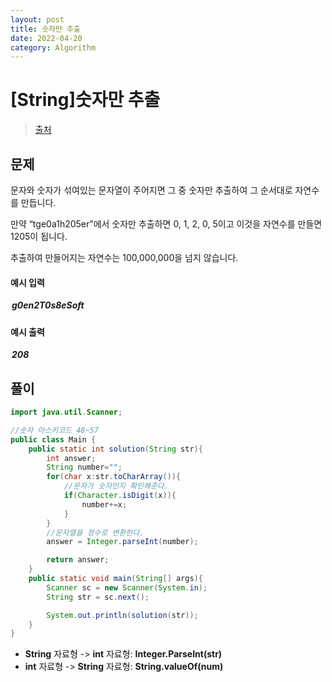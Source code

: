 ```yaml
---
layout: post
title: 숫자만 추출
date: 2022-04-20
category: Algorithm
---
```


# [String]숫자만 추출

> [출처](https://www.inflearn.com/course/%EC%9E%90%EB%B0%94-%EC%95%8C%EA%B3%A0%EB%A6%AC%EC%A6%98-%EB%AC%B8%EC%A0%9C%ED%92%80%EC%9D%B4-%EC%BD%94%ED%85%8C%EB%8C%80%EB%B9%84/)

## 문제

문자와 숫자가 섞여있는 문자열이 주어지면 그 중 숫자만 추출하여 그 순서대로 자연수를 만듭니다.

만약 “tge0a1h205er”에서 숫자만 추출하면 0, 1, 2, 0, 5이고 이것을 자연수를 만들면 1205이 됩니다.

추출하여 만들어지는 자연수는 100,000,000을 넘지 않습니다.
<br>

#### 예시 입력

<h5 style = "margin-top:3px; margin-left:2px;">
	g0en2T0s8eSoft
</h5>

#### 예시 출력

<h5 style = "margin-top:3px; margin-left:2px;">208</h5>

## 풀이

```java
import java.util.Scanner;

//숫자 아스키코드 48~57
public class Main {
    public static int solution(String str){
        int answer;
        String number="";
        for(char x:str.toCharArray()){
            //문자가 숫자인지 확인해준다.
            if(Character.isDigit(x)){
                number+=x;
            }
        }
        //문자열을 정수로 변환한다.
        answer = Integer.parseInt(number);

        return answer;
    }
    public static void main(String[] args){
        Scanner sc = new Scanner(System.in);
        String str = sc.next();

        System.out.println(solution(str));
    }
}
```

- **String** 자료형 -> **int** 자료형: **Integer.ParseInt(str)**
- **int** 자료형 -> **String** 자료형: **String.valueOf(num)**
